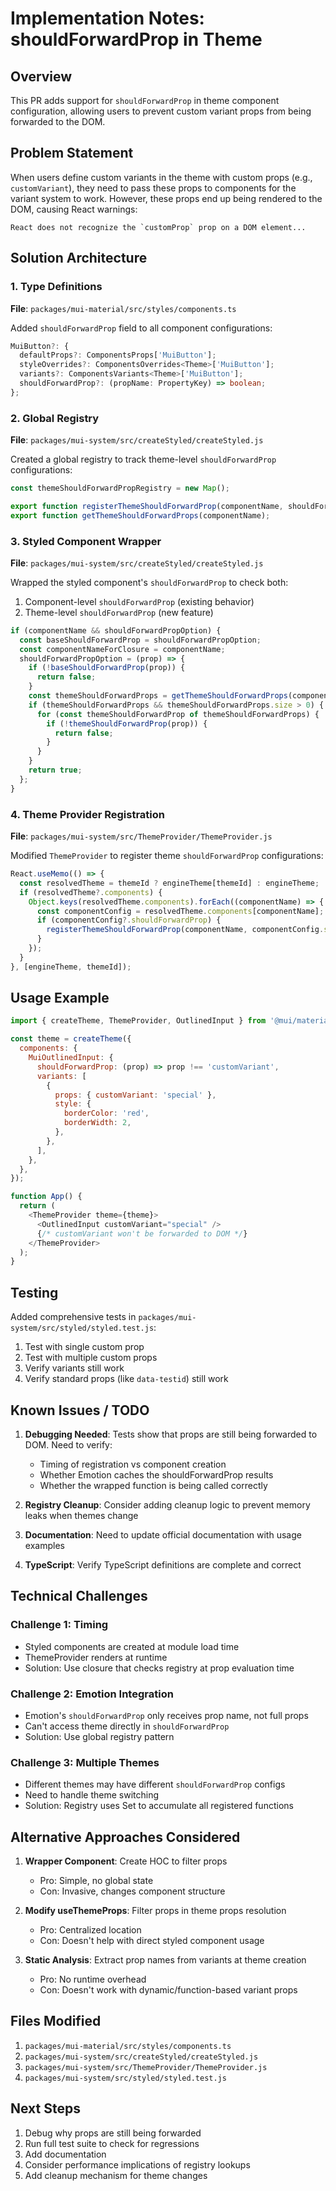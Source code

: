 # Implementation Notes: shouldForwardProp in Theme

## Overview
This PR adds support for `shouldForwardProp` in theme component configuration, allowing users to prevent custom variant props from being forwarded to the DOM.

## Problem Statement
When users define custom variants in the theme with custom props (e.g., `customVariant`), they need to pass these props to components for the variant system to work. However, these props end up being rendered to the DOM, causing React warnings:
```
React does not recognize the `customProp` prop on a DOM element...
```

## Solution Architecture

### 1. Type Definitions
**File**: `packages/mui-material/src/styles/components.ts`

Added `shouldForwardProp` field to all component configurations:
```typescript
MuiButton?: {
  defaultProps?: ComponentsProps['MuiButton'];
  styleOverrides?: ComponentsOverrides<Theme>['MuiButton'];
  variants?: ComponentsVariants<Theme>['MuiButton'];
  shouldForwardProp?: (propName: PropertyKey) => boolean;
};
```

### 2. Global Registry
**File**: `packages/mui-system/src/createStyled/createStyled.js`

Created a global registry to track theme-level `shouldForwardProp` configurations:
```javascript
const themeShouldForwardPropRegistry = new Map();

export function registerThemeShouldForwardProp(componentName, shouldForwardPropFn);
export function getThemeShouldForwardProps(componentName);
```

### 3. Styled Component Wrapper
**File**: `packages/mui-system/src/createStyled/createStyled.js`

Wrapped the styled component's `shouldForwardProp` to check both:
1. Component-level `shouldForwardProp` (existing behavior)
2. Theme-level `shouldForwardProp` (new feature)

```javascript
if (componentName && shouldForwardPropOption) {
  const baseShouldForwardProp = shouldForwardPropOption;
  const componentNameForClosure = componentName;
  shouldForwardPropOption = (prop) => {
    if (!baseShouldForwardProp(prop)) {
      return false;
    }
    const themeShouldForwardProps = getThemeShouldForwardProps(componentNameForClosure);
    if (themeShouldForwardProps && themeShouldForwardProps.size > 0) {
      for (const themeShouldForwardProp of themeShouldForwardProps) {
        if (!themeShouldForwardProp(prop)) {
          return false;
        }
      }
    }
    return true;
  };
}
```

### 4. Theme Provider Registration
**File**: `packages/mui-system/src/ThemeProvider/ThemeProvider.js`

Modified `ThemeProvider` to register theme `shouldForwardProp` configurations:
```javascript
React.useMemo(() => {
  const resolvedTheme = themeId ? engineTheme[themeId] : engineTheme;
  if (resolvedTheme?.components) {
    Object.keys(resolvedTheme.components).forEach((componentName) => {
      const componentConfig = resolvedTheme.components[componentName];
      if (componentConfig?.shouldForwardProp) {
        registerThemeShouldForwardProp(componentName, componentConfig.shouldForwardProp);
      }
    });
  }
}, [engineTheme, themeId]);
```

## Usage Example

```javascript
import { createTheme, ThemeProvider, OutlinedInput } from '@mui/material';

const theme = createTheme({
  components: {
    MuiOutlinedInput: {
      shouldForwardProp: (prop) => prop !== 'customVariant',
      variants: [
        {
          props: { customVariant: 'special' },
          style: {
            borderColor: 'red',
            borderWidth: 2,
          },
        },
      ],
    },
  },
});

function App() {
  return (
    <ThemeProvider theme={theme}>
      <OutlinedInput customVariant="special" />
      {/* customVariant won't be forwarded to DOM */}
    </ThemeProvider>
  );
}
```

## Testing

Added comprehensive tests in `packages/mui-system/src/styled/styled.test.js`:

1. Test with single custom prop
2. Test with multiple custom props
3. Verify variants still work
4. Verify standard props (like `data-testid`) still work

## Known Issues / TODO

1. **Debugging Needed**: Tests show that props are still being forwarded to DOM. Need to verify:
   - Timing of registration vs component creation
   - Whether Emotion caches the shouldForwardProp results
   - Whether the wrapped function is being called correctly

2. **Registry Cleanup**: Consider adding cleanup logic to prevent memory leaks when themes change

3. **Documentation**: Need to update official documentation with usage examples

4. **TypeScript**: Verify TypeScript definitions are complete and correct

## Technical Challenges

### Challenge 1: Timing
- Styled components are created at module load time
- ThemeProvider renders at runtime
- Solution: Use closure that checks registry at prop evaluation time

### Challenge 2: Emotion Integration
- Emotion's `shouldForwardProp` only receives prop name, not full props
- Can't access theme directly in `shouldForwardProp`
- Solution: Use global registry pattern

### Challenge 3: Multiple Themes
- Different themes may have different `shouldForwardProp` configs
- Need to handle theme switching
- Solution: Registry uses Set to accumulate all registered functions

## Alternative Approaches Considered

1. **Wrapper Component**: Create HOC to filter props
   - Pro: Simple, no global state
   - Con: Invasive, changes component structure

2. **Modify useThemeProps**: Filter props in theme props resolution
   - Pro: Centralized location
   - Con: Doesn't help with direct styled component usage

3. **Static Analysis**: Extract prop names from variants at theme creation
   - Pro: No runtime overhead
   - Con: Doesn't work with dynamic/function-based variant props

## Files Modified

1. `packages/mui-material/src/styles/components.ts`
2. `packages/mui-system/src/createStyled/createStyled.js`
3. `packages/mui-system/src/ThemeProvider/ThemeProvider.js`
4. `packages/mui-system/src/styled/styled.test.js`

## Next Steps

1. Debug why props are still being forwarded
2. Run full test suite to check for regressions
3. Add documentation
4. Consider performance implications of registry lookups
5. Add cleanup mechanism for theme changes
